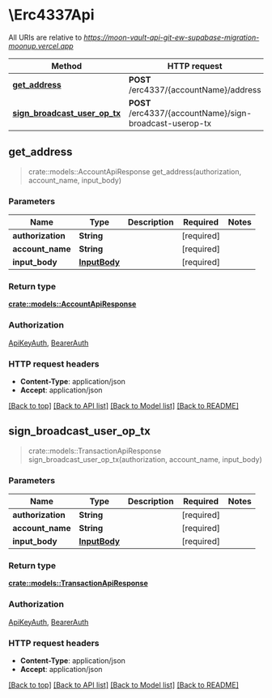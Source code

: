 # \Erc4337Api

All URIs are relative to _https://moon-vault-api-git-ew-supabase-migration-moonup.vercel.app_

| Method                                                                           | HTTP request                                             | Description |
| -------------------------------------------------------------------------------- | -------------------------------------------------------- | ----------- |
| [**get\_address**](Erc4337Api.md#get\_address)                                   | **POST** /erc4337/{accountName}/address                  |             |
| [**sign\_broadcast\_user\_op\_tx**](Erc4337Api.md#sign\_broadcast\_user\_op\_tx) | **POST** /erc4337/{accountName}/sign-broadcast-userop-tx |             |

## get\_address

> crate::models::AccountApiResponse get\_address(authorization, account\_name, input\_body)

### Parameters

| Name              | Type                          | Description | Required    | Notes |
| ----------------- | ----------------------------- | ----------- | ----------- | ----- |
| **authorization** | **String**                    |             | \[required] |       |
| **account\_name** | **String**                    |             | \[required] |       |
| **input\_body**   | [**InputBody**](InputBody.md) |             | \[required] |       |

### Return type

[**crate::models::AccountApiResponse**](docs/AccountAPIResponse.md)

### Authorization

[ApiKeyAuth](./#ApiKeyAuth), [BearerAuth](./#BearerAuth)

### HTTP request headers

* **Content-Type**: application/json
* **Accept**: application/json

[\[Back to top\]](Erc4337Api.md) [\[Back to API list\]](./#documentation-for-api-endpoints) [\[Back to Model list\]](./#documentation-for-models) [\[Back to README\]](./)

## sign\_broadcast\_user\_op\_tx

> crate::models::TransactionApiResponse sign\_broadcast\_user\_op\_tx(authorization, account\_name, input\_body)

### Parameters

| Name              | Type                          | Description | Required    | Notes |
| ----------------- | ----------------------------- | ----------- | ----------- | ----- |
| **authorization** | **String**                    |             | \[required] |       |
| **account\_name** | **String**                    |             | \[required] |       |
| **input\_body**   | [**InputBody**](InputBody.md) |             | \[required] |       |

### Return type

[**crate::models::TransactionApiResponse**](docs/TransactionAPIResponse.md)

### Authorization

[ApiKeyAuth](./#ApiKeyAuth), [BearerAuth](./#BearerAuth)

### HTTP request headers

* **Content-Type**: application/json
* **Accept**: application/json

[\[Back to top\]](Erc4337Api.md) [\[Back to API list\]](./#documentation-for-api-endpoints) [\[Back to Model list\]](./#documentation-for-models) [\[Back to README\]](./)

